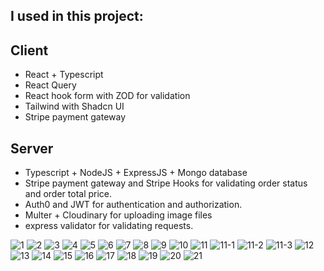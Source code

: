 ## I used in this project:
## Client
- React + Typescript
- React Query
- React hook form with ZOD for validation
- Tailwind with Shadcn UI
- Stripe payment gateway 
## Server
- Typescript + NodeJS + ExpressJS + Mongo database
- Stripe payment gateway and Stripe Hooks for validating order status and order total price.
- Auth0 and JWT for authentication and authorization.
- Multer + Cloudinary for uploading image files
- express validator for validating requests.


![1](https://github.com/mohamedkhairy23/food-ordering-app-frontend/assets/82667987/46c3d370-1482-4e33-9b3c-d9bb09b56a77)
![2](https://github.com/mohamedkhairy23/food-ordering-app-frontend/assets/82667987/972f7a90-1252-457f-a51c-cafd1b2fc575)
![3](https://github.com/mohamedkhairy23/food-ordering-app-frontend/assets/82667987/0a22aec6-4bb3-4349-ac81-b3a76d2d117a)
![4](https://github.com/mohamedkhairy23/food-ordering-app-frontend/assets/82667987/313040c7-8f1d-4578-9902-92a857bfdec9)
![5](https://github.com/mohamedkhairy23/food-ordering-app-frontend/assets/82667987/251990ac-1b72-4eab-a1e5-2204f49538d6)
![6](https://github.com/mohamedkhairy23/food-ordering-app-frontend/assets/82667987/340e5158-1f78-4730-afaf-2b61d239ab1a)
![7](https://github.com/mohamedkhairy23/food-ordering-app-frontend/assets/82667987/0fdf5e45-e2dd-4f0f-b44a-64ee4c660af1)
![8](https://github.com/mohamedkhairy23/food-ordering-app-frontend/assets/82667987/99bbc5b3-ae51-496e-af0a-6f84cb0eb9ed)
![9](https://github.com/mohamedkhairy23/food-ordering-app-frontend/assets/82667987/584ec61f-7e88-418f-8091-a0cb0898d68e)
![10](https://github.com/mohamedkhairy23/food-ordering-app-frontend/assets/82667987/c60b1219-1ae6-4146-9d98-eec58aeab58a)
![11](https://github.com/mohamedkhairy23/food-ordering-app-frontend/assets/82667987/3a46728b-88df-4757-b53c-e0684e290214)
![11-1](https://github.com/mohamedkhairy23/food-ordering-app-frontend/assets/82667987/5228a2d2-bae1-4c82-ba73-5d65690aad6c)
![11-2](https://github.com/mohamedkhairy23/food-ordering-app-frontend/assets/82667987/16ae56a4-aeb7-45eb-8441-0545466ed419)
![11-3](https://github.com/mohamedkhairy23/food-ordering-app-frontend/assets/82667987/402364d1-1b46-4283-beb3-231a0ccf858f)
![12](https://github.com/mohamedkhairy23/food-ordering-app-frontend/assets/82667987/ae3c8058-a86e-49b6-99c9-10906b0d337b)
![13](https://github.com/mohamedkhairy23/food-ordering-app-frontend/assets/82667987/b7c68b67-2237-490e-8d34-afb6c4dc0d91)
![14](https://github.com/mohamedkhairy23/food-ordering-app-frontend/assets/82667987/b7650d11-e54c-4d36-b06b-4b0ae98e241b)
![15](https://github.com/mohamedkhairy23/food-ordering-app-frontend/assets/82667987/4e7c50a6-1956-4eb5-b13c-d3cd16ce4042)
![16](https://github.com/mohamedkhairy23/food-ordering-app-frontend/assets/82667987/a97c18f5-c102-417e-84fa-b0f1dbc0e96b)
![17](https://github.com/mohamedkhairy23/food-ordering-app-frontend/assets/82667987/3c45a089-8cd6-4048-b39b-47a605b9f6c7)
![18](https://github.com/mohamedkhairy23/food-ordering-app-frontend/assets/82667987/e9be7048-c768-46f2-bbdd-1ba053b0d3e1)
![19](https://github.com/mohamedkhairy23/food-ordering-app-frontend/assets/82667987/e54804dd-c741-4864-9485-89fc2e50e668)
![20](https://github.com/mohamedkhairy23/food-ordering-app-frontend/assets/82667987/c0d61f2c-355f-44e6-8a8d-75aa0b81a759)
![21](https://github.com/mohamedkhairy23/food-ordering-app-frontend/assets/82667987/bde7e522-1d5e-414e-95dc-2ea998b6ff11)
